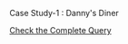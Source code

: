 Case Study-1 : Danny's Diner

[Check the Complete Query](https://github.com/Mahima012/8-Week-SQL-Challenge/blob/main/Danny's%20Diner.sql)


